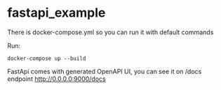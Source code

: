 # fastapi_example

There is docker-compose.yml so you can run it with default commands

Run:
```
docker-compose up --build
```

FastApi comes with generated OpenAPI UI, you can see it on /docs endpoint 
http://0.0.0.0:9000/docs